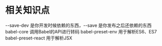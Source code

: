 # 相关知识点
--save-dev 是你开发时候依赖的东西，--save 是你发布之后还依赖的东西
babel-core 调用Babel的API进行转码
babel-preset-env 用于解析ES6、ES7
babel-preset-react 用于解析JSX